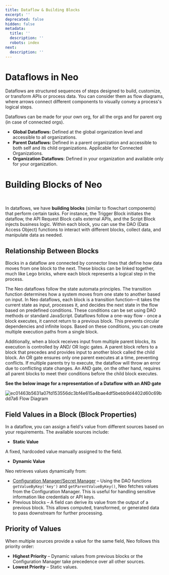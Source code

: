 ```yaml
---
title: Dataflow & Building Blocks
excerpt: ''
deprecated: false
hidden: false
metadata:
  title: ''
  description: ''
  robots: index
next:
  description: ''
---
```

# Dataflows in Neo

<Embed url="https://player.vimeo.com/video/1060120203?h=860f56d4ff&amp;badge=0&amp;autopause=0&amp;player_id=0&amp;app_id=58479" title="iframe" provider="player.vimeo.com" href="https://player.vimeo.com/video/1060120203?h=860f56d4ff&amp;badge=0&amp;autopause=0&amp;player_id=0&amp;app_id=58479" typeOfEmbed="iframe" height="370px" width="100%" iframe="true" />

Dataflows are structured sequences of steps designed to build, customize, or transform APIs or process data. You can consider them as flow diagrams, where arrows connect different components to visually convey a process's logical steps. 

Dataflows can be made for your own org, for all the orgs and for parent org (in case of connected orgs).

* **Global Dataflows:** Defined at the global organization level and accessible to all organizations.  
* **Parent Dataflows:** Defined in a parent organization and accessible to both self and its child organizations. Applicable for Connected Organizations.  
* **Organization Dataflows**: Defined in your organization and available only for your organization.

# Building Blocks of Neo

<br />

<Embed url="https://player.vimeo.com/video/1067334121?h=5431535223&amp;badge=0&amp;autopause=0&amp;player_id=0&amp;app_id=58479" title="iframe" provider="player.vimeo.com" href="https://player.vimeo.com/video/1067334121?h=5431535223&amp;badge=0&amp;autopause=0&amp;player_id=0&amp;app_id=58479" typeOfEmbed="iframe" height="370px" width="100%" iframe="true" />

In dataflows, we have **building blocks** (similar to flowchart components) that perform certain tasks. For instance, the Trigger Block initiates the dataflow, the API Request Block calls external APIs, and the Script Block injects business logic. Within each block, you can use the DAO (Data Access Object) functions to interact with different blocks, collect data, and manipulate data as needed.

## Relationship Between Blocks

Blocks in a dataflow are connected by connector lines that define how data moves from one block to the next. These blocks can be linked together, much like Lego bricks, where each block represents a logical step in the process. 

The Neo dataflows follow the state automata principles. The transition function determines how a system moves from one state to another based on input. In Neo dataflows, each block is a transition function—it takes the current state as input, processes it, and decides the next state in the flow based on predefined conditions. These conditions can be set using DAO methods or standard JavaScript. Dataflows follow a one-way flow - once a block executes, it cannot return to a previous block. This prevents circular dependencies and infinite loops.  Based on these conditions, you can create multiple execution paths from a single block.

Additionally, when a block receives input from multiple parent blocks, its execution is controlled by AND/ OR logic gates. A parent block refers to a block that precedes and provides input to another block called the child block. An OR gate ensures only one parent executes at a time, preventing conflicts. If multiple parents try to execute, the dataflow will throw an error due to conflicting state changes.  An AND gate, on the other hand, requires all parent blocks to meet their conditions before the child block executes.

**See the below image for a representation of a Dataflow with an AND gate**

![ec01463b5631a07fd153556dc3bf4e615a4bae4df5bebb9d4402d60c69bdd7a6 Flow Diagram](https://files.readme.io/ec01463b5631a07fd153556dc3bf4e615a4bae4df5bebb9d4402d60c69bdd7a6-Flow_Diagram.jpeg)

## Field Values in a Block (Block Properties)

In a dataflow, you can assign a field's value from different sources based on your requirements. The available sources include:  

* **Static Value**

A fixed, hardcoded value manually assigned to the field.  

* **Dynamic Value**

Neo retrieves values dynamically from:  

* [Configuration Manager/Secret Manager](https://docs.capillarytech.com/docs/extension-configuration) – Using the DAO functions `getValueByKey('key')` and  `getParentValueByKey()`, Neo fetches values from the Configuration Manager. This is useful for handling sensitive information like credentials or API keys.  
* Previous blocks – A field can derive its value from the output of a previous block. This allows computed, transformed, or generated data to pass downstream for further processing.

## Priority of Values

When multiple sources provide a value for the same field, Neo follows this priority order:  

* **Highest Priority** – Dynamic values from previous blocks or the Configuration Manager take precedence over all other sources.  
* **Lowest Priority** – Static values.
